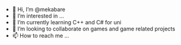 - 👋 Hi, I’m @mekabare
- 👀 I’m interested in ...
- 🌱 I’m currently learning C++ and C# for uni
- 💞️ I’m looking to collaborate on games and game related projects
- 📫 How to reach me ...

<!---
mekabare/mekabare is a ✨ special ✨ repository because its `README.md` (this file) appears on your GitHub profile.
You can click the Preview link to take a look at your changes.
--->
